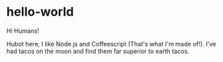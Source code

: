 # hello-world

Hi Humans!

Hubot here, I like Node.js and Coffeescript (That's what I'm made of!).
I've had tacos on the moon and find them far superior to earth tacos.
